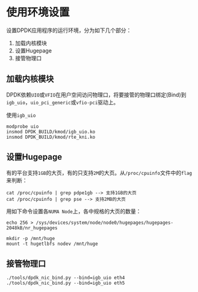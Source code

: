 # 使用环境设置

设置DPDK应用程序的运行环境，分为如下几个部分：

1. 加载内核模块
2. 设置Hugepage
3. 接管物理口

## 加载内核模块

DPDK依赖`UIO`或`VFIO`在用户空间访问物理口，将要接管的物理口绑定(Bind)到`igb_uio`，`uio_pci_generic`或`vfio-pci`驱动上。

使用`igb_uio`
```
modprobe uio
insmod DPDK_BUILD/kmod/igb_uio.ko
insmod DPDK_BUILD/kmod/rte_kni.ko
```

## 设置Hugepage

有的平台支持`1GB`的大页，有的只支持`2M`的大页。从`/proc/cpuinfo`文件中的`flag`来判断：
```
cat /proc/cpuinfo | grep pdpe1gb --> 支持1GB的大页
cat /proc/cpuinfo | grep pse --> 支持2MB的大页
```

用如下命令设置各`NUMA Node`上，各中规格的大页的数量：

```
echo 256 > /sys/devices/system/node/node0/hugepages/hugepages-2048kB/nr_hugepages

mkdir -p /mnt/huge
mount -t hugetlbfs nodev /mnt/huge
```

## 接管物理口
```
./tools/dpdk_nic_bind.py --bind=igb_uio eth4
./tools/dpdk_nic_bind.py --bind=igb_uio eth5
```
